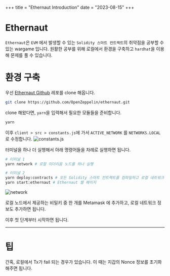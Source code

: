 +++
title = "Ethernaut Introduction"
date = "2023-08-15"
+++

# Ethernaut
`Ethernaut`은 `EVM` 에서 발생할 수 있는 `Solidity 스마트 컨트랙트`의 취약점을 공부할 수 있는 wargame 입니다.
원활한 공부를 위해 로컬에서 환경을 구축하고 `hardhat`을 이용해 문제를 풀 수 있습니다.

# 환경 구축
우선 [Ethernaut Github](https://github.com/OpenZeppelin/ethernaut) 레포를 clone 해옵니다.
```bash
git clone https://github.com/OpenZeppelin/ethernaut.git
```

clone 해왔다면, `yarn`을 입력해서 필요한 모듈들을 준비합니다.
```bash
yarn
```

이후 `client > src > constants.js`에 가서 `ACTIVE_NETWORK` 를 `NETWORKS.LOCAL` 로 수정합니다.
<img alt="constants.js" src="https://github.com/c0np4nn4/c0np4nn4.github.io/assets/49471288/a49975c3-2098-4e03-aca8-f9fb8c653d11" />

터미널을 하나 더 실행해서 아래 명령어들을 차례로 실행하면 됩니다.
```bash
# 터미널 1
yarn network # 로컬 이더리움 노드를 하나 실행

# 터미널 2
yarn deploy:contracts # 모든 Solidity 스마트 컨트랙트를 컴파일하고 로컬 네트워크에 배포
yarn start:ethernaut # Ethernaut 웹 페이지
```

<img alt="network" src="https://github.com/c0np4nn4/c0np4nn4.github.io/assets/49471288/a367f442-02b3-4d37-9a13-fbc1fc9aa880" />

로컬 노드에서 제공하는 비밀키 중 한 개를 Metamask 에 추가하고, 로컬 네트워크 정보도 추가하면 됩니다.

이후 첫 단계부터 시작하면 됩니다.

---

# 팁
간혹, 로컬에서 Tx가 fail 되는 경우가 있습니다.
이 때는 지갑의 Nonce 정보를 초기화해주면 됩니다.
